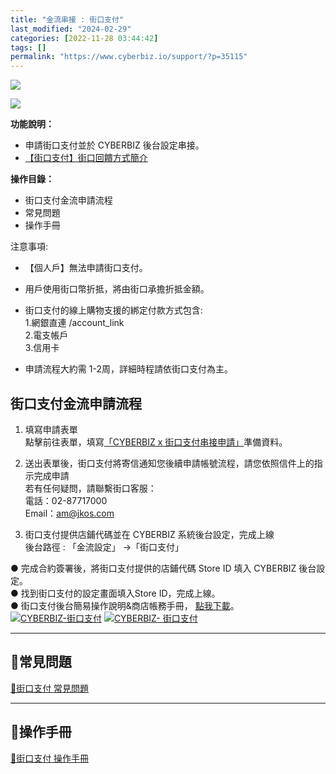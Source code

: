```yaml
---
title: "金流串接 : 街口支付"
last_modified: "2024-02-29"
categories: [2022-11-28 03:44:42]
tags: []
permalink: "https://www.cyberbiz.io/support/?p=35115"
---
```


![](https://www.cyberbiz.io/support/wp-content/uploads/適用站別.png)

[![](https://www.cyberbiz.io/support/wp-content/uploads/台灣站.png)](https://www.cyberbiz.io/support/?page_id=2490)

**功能說明：**  

* 申請街口支付並於 CYBERBIZ 後台設定串接。
* [【街口支付】街口回饋方式簡介](https://www.cyberbiz.io/helpcenter/wp-content/uploads/2021/03/%E3%80%90%E8%A1%97%E5%8F%A3%E6%94%AF%E4%BB%98%E3%80%91%E8%A1%97%E5%8F%A3%E5%9B%9E%E9%A5%8B%E6%96%B9%E5%BC%8F%E7%B0%A1%E4%BB%8B.pdf)

**操作目錄：**

* 街口支付金流申請流程 
* 常見問題
* 操作手冊

注意事項:  

* 【個人戶】無法申請街口支付。 
* 用戶使用街口幣折抵，將由街口承擔折抵金額。 
* 街口支付的線上購物支援的綁定付款方式包含:  
1.網銀直連 /account_link  
2.電支帳戶  
3.信用卡

* 申請流程大約需 1-2周，詳細時程請依街口支付為主。



## 街口支付金流申請流程

1. 填寫申請表單  
點擊前往表單，填寫[「CYBERBIZ x 街口支付串接申請」](https://docs.google.com/forms/d/e/1FAIpQLSeu-OHx8njpaQtC61vZRIpoj529BmkdRtt74490Io3u16AJ_g/viewform)準備資料。



2. 送出表單後，街口支付將寄信通知您後續申請帳號流程，請您依照信件上的指示完成申請  
若有任何疑問，請聯繫街口客服：  
電話：02-87717000  
Email：am@jkos.com



3. 街口支付提供店鋪代碼並在 CYBERBIZ 系統後台設定，完成上線  
後台路徑 : 「金流設定」 →「街口支付」  

● 完成合約簽署後，將街口支付提供的店鋪代碼 Store ID 填入 CYBERBIZ 後台設定。  
● 找到街口支付的設定畫面填入Store ID，完成上線。  
● 街口支付後台簡易操作說明&商店帳務手冊， [點我下載](https://www.cyberbiz.io/helpcenter/wp-content/uploads/2021/03/%E8%A1%97%E5%8F%A3%E6%94%AF%E4%BB%98%E5%BA%97%E5%AE%B6%E5%BE%8C%E5%8F%B0%E6%93%8D%E4%BD%9C%E6%89%8B%E5%86%8A.pdf)。  
[![CYBERBIZ-街口支付](https://www.cyberbiz.io/helpcenter/wp-content/uploads/CYBERBIZ-街口支付.png)](https://www.cyberbiz.io/helpcenter/wp-content/uploads/CYBERBIZ-街口支付.png) [![CYBERBIZ-
街口支付](https://www.cyberbiz.io/helpcenter/wp-content/uploads/CYBERBIZ-街口支付1.png)](https://www.cyberbiz.io/helpcenter/wp-content/uploads/CYBERBIZ-街口支付1.png)



* * *

## 📌常見問題

[📖街口支付 常見問題](https://www.jkopay.com/index.html)  



* * *

## 📌操作手冊

[📖街口支付 操作手冊](https://www.cyberbiz.io/support/wp-content/uploads/街口支付店家後台操作手冊.pdf)  



